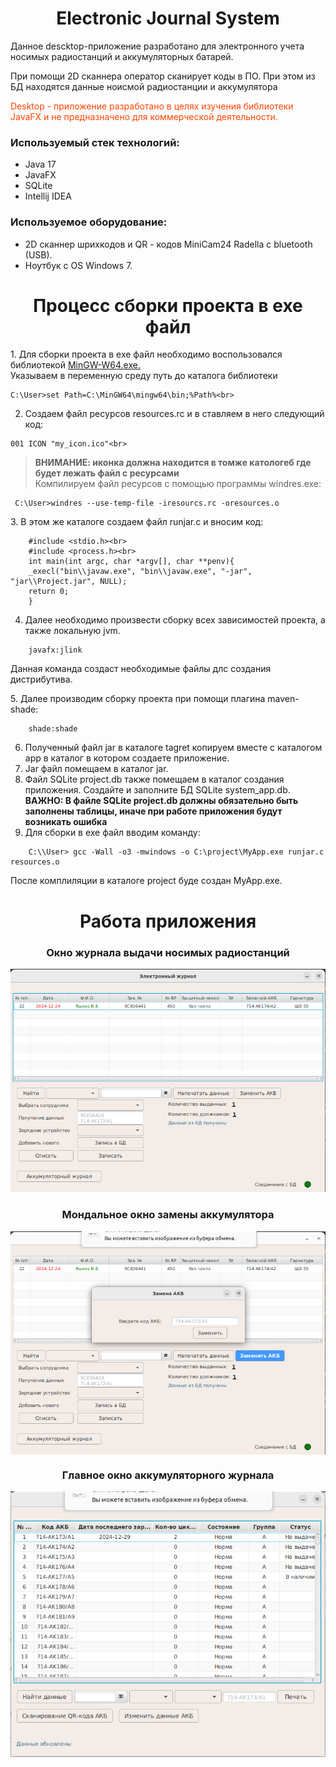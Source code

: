 
<h1 align="center">Electronic Journal System</h1>
<p>Данное descktop-приложение разработано для электронного учета носимых радиостанций и аккумуляторных батарей.</p>
<p>При помощи 2D сканнера оператор сканирует коды в ПО. При этом из БД находятся данные ноисмой радиостанции и аккумулятора</p>
<p style="color: orangered">Desktop - приложение разработано в целях изучения библиотеки JavaFX и не предназначено для коммерческой деятельности.</p>
<h3>Используемый стек технологий: </h3>
<ul>
<li>Java 17</li>
<li>JavaFX</li>
<li>SQLite</li>
<li>Intellij IDEA</li>
</ul>

<h3>Используемое оборудование:</h3>
<ul>
<li>2D сканнер шрихкодов и QR - кодов MiniCam24 Radella c bluetooth (USB).</li>
<li>Ноутбук с OS Windows 7.</li>
</ul>
<h1 align="center">Процесс сборки проекта в exe файл</h1>
<li style="list-style: none">
    1. Для сборки проекта в exe файл необходимо воспользовался библиотекой 
    <a href="https://sourceforge.net/projects/mingw-w64/">MinGW-W64.exe.</a><br>
    Указываем в переменную среду путь до каталога библиотеки<br>
<div>

    C:\User>set Path=C:\MinGW64\mingw64\bin;%Path%<br>

</div>

  2. Создаем файл ресурсов resources.rc и в ставляем в него следующий код:<br>
        
    001 ICON "my_icon.ico"<br>

><strong>ВНИМАНИЕ: иконка должна находится в томже катологеб где будет лежать файл с ресурсами</strong><br>
    Компилируем файл ресурсов с помощью программы windres.exe:<br>
<div>

     C:\User>windres --use-temp-file -iresourcs.rc -oresources.o
</div>
    3. В этом же каталоге создаем файл runjar.c и вносим код:<br>
    
```
    #include <stdio.h><br>
    #include <process.h><br>
    int main(int argc, char *argv[], char **penv){
    _execl("bin\\javaw.exe", "bin\\javaw.exe", "-jar", "jar\\Project.jar", NULL);
    return 0;
    }
```
4. Далее необходимо произвести сборку всех зависимостей проекта, а также локальную jvm. 

```
    javafx:jlink
```

<p>Данная команда создаст необходимые файлы длс создания дистрибутива.</p>
5. Далее производим сборку проекта при помощи плагина maven-shade:

````
    shade:shade
````

6. Полученный файл jar в каталоге tagret копируем вместе с каталогом app в каталог в котором создаете приложение.
7. Jar файл помещаем в каталог jar.
8. Файл SQLite project.db также помещаем в каталог создания приложения. Создайте и заполните БД SQLite system_app.db.
 <strong>ВАЖНО: В файле SQLite project.db должны обязательно быть заполнены таблицы, иначе при работе приложения будут возникать ошибка</strong>
9. Для сборки в exe файл вводим команду:

```
    C:\\User> gcc -Wall -o3 -mwindows -o C:\project\MyApp.exe runjar.c resources.o
```

После комплиляции в каталоге project буде создан MyApp.exe.
</li>
<h1 align="center">Работа приложения</h1>
<h3 align="center">Окно журнала выдачи носимых радиостанций</h3>
<img src="img/1.png">
<br>
<h3 align="center">Мондальное окно замены аккумулятора</h3>
<img align="center" src="img/4.png">
<br>
<h3 align="center">Главное окно аккумуляторного журнала</h3>
<img src="img/12.png">


